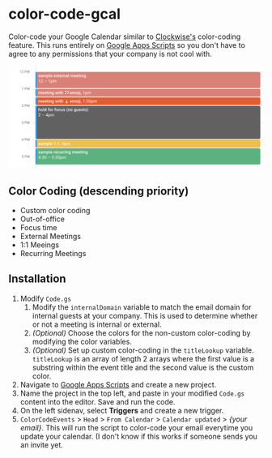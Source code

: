 # color-code-gcal
Color-code your Google Calendar similar to [Clockwise's](https://www.getclockwise.com/) color-coding feature. This runs entirely on [Google Apps Scripts](https://script.google.com/) so you don't have to agree to any permissions that your company is not cool with. 

![enter image description here](https://github.com/kevintrankt/color-code-gcal/blob/main/screenshot.png?raw=true)

## Color Coding (descending priority)
- Custom color coding
- Out-of-office
- Focus time
- External Meetings
- 1:1 Meeings
- Recurring Meetings

## Installation
1. Modify `Code.gs`
	1. Modify the `internalDomain` variable to match the email domain for internal guests at your company.  This is used to determine whether or not a meeting is internal or external.
	2. *(Optional)* Choose the colors for the non-custom color-coding by modifying the color variables.
	3. *(Optional)* Set up custom color-coding in the `titleLookup` variable. `titleLookup` is an array of length 2 arrays where the first value is a substring within the event title and the second value is the custom color.
2. Navigate to [Google Apps Scripts](https://script.google.com/home) and create a new project.
3. Name the project in the top left, and paste in your modified `Code.gs` content into the editor. Save and run the code.
4. On the left sidenav, select **Triggers** and create a new trigger. 
5. `ColorCodeEvents` > `Head` > `From Calendar` > `Calendar updated` > *{your email}*. This will run the script to color-code your email everytime you update your calendar. (I don't know if this works if someone sends you an invite yet.